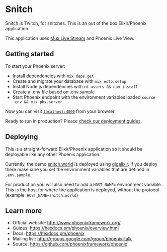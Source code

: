 # Snitch

Snitch is Twitch, for snitches. This is an out of the box Elixir/Phoenix
application.

This application uses [Mux Live Stream](https://mux.com/live) and Phoenix Live View.

## Getting started

To start your Phoenix server:

  * Install dependencies with `mix deps.get`
  * Create and migrate your database with `mix ecto.setup`
  * Install Node.js dependencies with `cd assets && npm install`
  * Create a .env file based on .env.sample
  * Start Phoenix endpoint with the environment variables loaded `source .env && mix phx.server`

Now you can visit [`localhost:4000`](http://localhost:4000) from your browser.

Ready to run in production? Please [check our deployment guides](https://hexdocs.pm/phoenix/deployment.html).

## Deploying

This is a straight-forward Elixir/Phoenix application so it should be deployable like any other
Phoenix application.

Currently, the demo [snitch.world](https://snitch.world) is deployed using [gigalixir](https://gigalixir.com/). If
you deploy there make sure you set the environment variables that are defined in `.env.sample`.

For production you will also need to add a `HOST_NAME=` environment variable. This is the host for where the application
is deployed, without the protocol (example: `HOST_NAME=snitch.world`)

## Learn more

  * Official website: http://www.phoenixframework.org/
  * Guides: https://hexdocs.pm/phoenix/overview.html
  * Docs: https://hexdocs.pm/phoenix
  * Mailing list: http://groups.google.com/group/phoenix-talk
  * Source: https://github.com/phoenixframework/phoenix

